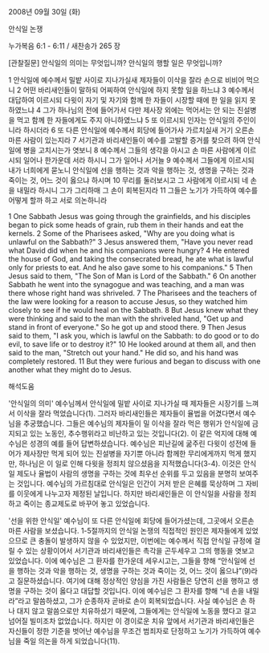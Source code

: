 2008년 09월 30일 (화)

안식일 논쟁



누가복음 6:1 - 6:11 / 새찬송가 265 장


[관찰질문]
안식일의 의미는 무엇입니까? 
안식일의 행할 일은 무엇입니까? 

1 안식일에 예수께서 밀밭 사이로 지나가실새 제자들이 이삭을 잘라 손으로 비비어 먹으니 
2 어떤 바리새인들이 말하되 어찌하여 안식일에 하지 못할 일을 하느냐 
3 예수께서 대답하여 이르시되 다윗이 자기 및 자기와 함께 한 자들이 시장할 때에 한 일을 읽지 못하였느냐 
4 그가 하나님의 전에 들어가서 다만 제사장 외에는 먹어서는 안 되는 진설병을 먹고 함께 한 자들에게도 주지 아니하였느냐 
5 또 이르시되 인자는 안식일의 주인이니라 하시더라 
6 또 다른 안식일에 예수께서 회당에 들어가사 가르치실새 거기 오른손 마른 사람이 있는지라 
7 서기관과 바리새인들이 예수를 고발할 증거를 찾으려 하여 안식일에 병을 고치시는가 엿보니 
8 예수께서 그들의 생각을 아시고 손 마른 사람에게 이르시되 일어나 한가운데 서라 하시니 그가 일어나 서거늘 
9 예수께서 그들에게 이르시되 내가 너희에게 묻노니 안식일에 선을 행하는 것과 악을 행하는 것, 생명을 구하는 것과 죽이는 것, 어느 것이 옳으냐 하시며 
10 무리를 둘러보시고 그 사람에게 이르시되 네 손을 내밀라 하시니 그가 그리하매 그 손이 회복된지라 
11 그들은 노기가 가득하여 예수를 어떻게 할까 하고 서로 의논하니라 

1 One Sabbath Jesus was going through the grainfields, and his disciples began to pick some heads of grain, rub them in their hands and eat the kernels. 
2 Some of the Pharisees asked, "Why are you doing what is unlawful on the Sabbath?" 
3 Jesus answered them, "Have you never read what David did when he and his companions were hungry? 
4 He entered the house of God, and taking the consecrated bread, he ate what is lawful only for priests to eat. And he also gave some to his companions." 
5 Then Jesus said to them, "The Son of Man is Lord of the Sabbath." 
6 On another Sabbath he went into the synagogue and was teaching, and a man was there whose right hand was shriveled. 
7 The Pharisees and the teachers of the law were looking for a reason to accuse Jesus, so they watched him closely to see if he would heal on the Sabbath. 
8 But Jesus knew what they were thinking and said to the man with the shriveled hand, "Get up and stand in front of everyone." So he got up and stood there. 
9 Then Jesus said to them, "I ask you, which is lawful on the Sabbath: to do good or to do evil, to save life or to destroy it?" 
10 He looked around at them all, and then said to the man, "Stretch out your hand." He did so, and his hand was completely restored. 
11 But they were furious and began to discuss with one another what they might do to Jesus.

해석도움





'안식일의 의미'
 예수님께서 안식일에 밀밭 사이로 지나가실 때 제자들은 시장기를 느껴서 이삭을 잘라 먹었습니다(1). 그러자 바리새인들은 제자들이 율법을 어겼다면서 예수님을 추궁했습니다. 그들은 예수님의 제자들이 밀 이삭을 잘라 먹은 행위가 안식일에 금지되고 있는 노동인, 추수행위라고 비난하고 있는 것입니다(2). 이 같은 억지에 대해 예수님은 성경의 예를 들어 답변하셨습니다. 예수님은 피난길에 굶주린 다윗이 성전에 들어가 제사장만 먹게 되어 있는 진설병을 자기뿐 아니라 함께한 무리에게까지 먹게 했지만, 하나님은 이 일로 인해 다윗을 정죄치 않으셨음을 지적했습니다(3-4). 이것은 안식일 제도나 율법이 사람의 생명을 구하는 것에 최우선 순위를 두고 있음을 분명히 보여주는 것입니다. 예수님의 가르침대로 안식일은 인간이 거저 받은 은혜를 묵상하며 그 자비를 이웃에게 나누고자 제정된 날입니다. 하지만 바리새인들은 이 안식일을 사람을 정죄하고 죽이는 종교제도로 바꾸어 놓고 있었습니다.         

'선을 위한 안식일'
  예수님이 또 다른 안식일에 회당에 들어가셨는데, 그곳에서 오른손 마른 사람을 보셨습니다. 1-5절까지의 안식일 논쟁의 직접적인 원인은 제자들에게 있었으므로 큰 충돌이 발생하지 않을 수 있었지만, 이번에는 예수께서 직접 안식일 규정에 걸릴 수 있는 상황이어서 서기관과 바리새인들은 촉각을 곤두세우고 그의 행동을 엿보고 있었습니다. 이에 예수님은 그 환자를 한가운데 세우시고는, 그들을 향해 “안식일에 선을 행하는 것과 악을 행하는 것, 생명을 구하는 것과 죽이는 것, 어느 것이 옳으냐”(9)라고 질문하셨습니다. 여기에 대해 정상적인 양심을 가진 사람들은 당연히 선을 행하고 생명을 구하는 것이 옳다고 대답할 것입니다. 이에 예수님은 그 환자를 향해 “네 손을 내밀라”라고 말씀하셨고, 그가 순종하자 곧바로 손이 회복되었습니다. 사실 예수님은 손 하나 대지 않고 말씀으로만 치유하셨기 때문에, 그들에게는 안식일에 노동을 했다고 걸고넘어질 빌미조차 없었습니다. 하지만 이 경이로운 치유 앞에서 서기관과 바리새인들은 자신들이 정한 기준을 벗어난 예수님을 무조건 범죄자로 단정하고 노기가 가득하여 예수님을 죽일 의논을 하게 되었습니다(11).